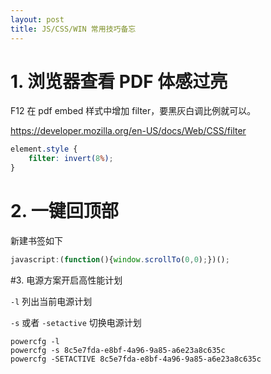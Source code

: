 ```yaml
---
layout: post
title: JS/CSS/WIN 常用技巧备忘
---
```


# 1. 浏览器查看 PDF 体感过亮

F12 在 pdf embed 样式中增加 filter，要黑灰白调比例就可以。

https://developer.mozilla.org/en-US/docs/Web/CSS/filter

```css
element.style {
	filter: invert(8%);
}
````

# 2. 一键回顶部

新建书签如下

```js
javascript:(function(){window.scrollTo(0,0);})();
```

#3. 电源方案开启高性能计划

`-l` 列出当前电源计划

`-s` 或者 `-setactive` 切换电源计划

```shell
powercfg -l
powercfg -s 8c5e7fda-e8bf-4a96-9a85-a6e23a8c635c
powercfg -SETACTIVE 8c5e7fda-e8bf-4a96-9a85-a6e23a8c635c
```
